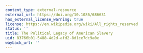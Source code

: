 ```yaml
---
content_type: external-resource
external_url: https://doi.org/10.1086/686631
has_external_license_warning: true
license: https://en.wikipedia.org/wiki/All_rights_reserved
status: ''
title: The Political Legacy of American Slavery
uid: 83766b01-5488-4d2d-afd2-8d1ce7dc9a0e
wayback_url: ''
---
```

